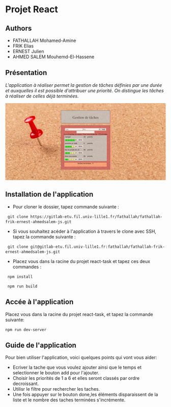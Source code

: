 # **Projet React**

## **Authors**
* FATHALLAH Mohamed-Amine
* FRIK Elias
* ERNEST Julien 
* AHMED SALEM Mouhemd-El-Hassene 

## **Présentation** 
_L'application à réaliser permet la gestion de tâches définies par une durée et auxquelles il est possible d'attribuer une priorité. On distingue les tâches à réaliser de celles déjà terminées._

<p align="center" scale= "50 %">
  <img src="capture.png" width="700" title="L'application">
</p>

## **Installation de l'application** 

-  Pour cloner le dossier, tapez commande suivante :
 ```
  git clone https://gitlab-etu.fil.univ-lille1.fr/fathallah/fathallah-frik-ernest-ahmedsalem-js.git
 ```
- Si vous souhaitez acéder à l'application à travers le clone avec SSH, tapez la commande suivante :
 ```
  git clone git@gitlab-etu.fil.univ-lille1.fr:fathallah/fathallah-frik-ernest-ahmedsalem-js.git
 ```
- Placez vous dans la racine du projet react-task et tapez ces deux  commandes :
 ```
  npm install
 ```

 ```
  npm run build
 ```

## **Accée à l'application**

Placez vous dans la racine du projet react-task, et tapez la commande suivante:
  ```
  npm run dev-server
  ```
 

## **Guide de l'application**
Pour bien utiliser l'application, voici quelques points qui vont vous aider:
- Ecriver la tache que vous voulez ajouter ainsi que le temps et selectionner le bouton add pour l'ajouter.
- Choisir les priorités de 1 a 6 et elles seront classés par ordre decroissant.
- Utilisr le filtre pour rechercher les taches.
- Une fois appuyer sur le bouton done,les éléments disparaissent de la liste et le nombre des taches terminées   s'incrémente.

